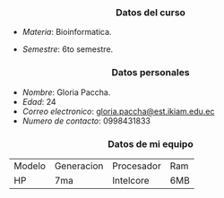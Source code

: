 <h3 align="center">Datos del curso</h3>
 
- *Materia*: Bioinformatica.

- *Semestre*: 6to semestre.

<h3 align="center">Datos personales</h3>

- *Nombre*: Gloria Paccha.
- *Edad*: 24
- *Correo electronico*: gloria.paccha@est.ikiam.edu.ec
- *Numero de contacto*: 0998431833
<h3 align="center">Datos de mi equipo</h3>
<table>
 <td>Modelo</td>
 <td>Generacion</td>
 <td>Procesador</td>
 <td>Ram</td>
 <tr>
  <td>HP</td>
 <td>7ma</td>
 <td>Intelcore</td>
  <td> 6MB</td>
